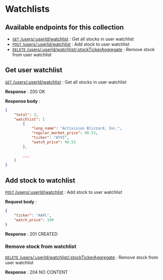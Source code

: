 # Watchlists

## Available endpoints for this collection
- [`GET` /users/:userId/watchlist](#Get-user-watchlist) : Get all stocks in user watchlist
- [`POST` /users/:userId/watchlist](#Create-new-transaction) : Add stock to user watchlist
- [`DELETE` /users/:userId/watchlist/:stockTickerAggregate](#Remove-stock-from-watchlist) : Remove stock from user watchlist



## Get user watchlist
[`GET` /users/:userId/watchlist](#Get-user-watchlist) : Get all stocks in user watchlist

**Response** : 200 OK

**Response body** : 

```json
{
    "total": 3,
    "watchlist": [
        {
            "long_name": "Activision Blizzard, Inc.",
            "regular_market_price": 90.53,
            "ticker": "ATVI",
            "watch_price": 90.53
        },
        
        ...
    ]
}
```



## Add stock to watchlist

[`POST` /users/:userId/watchlist](#Create-new-transaction) : Add stock to user watchlist

**Request body** : 

```json
{
    "ticker": "AAPL",
    "watch_price": 100
}
```

**Response** : 201 CREATED



###  Remove stock from watchlist

[`DELETE` /users/:userId/watchlist/:stockTickerAggregate](#Remove-stock-from-watchlist) : Remove stock from user watchlist

**Response** : 204 NO CONTENT